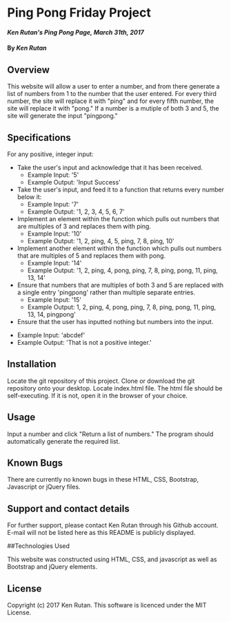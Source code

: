 # Ping Pong Friday Project

#### _Ken Rutan's Ping Pong Page, March 31th, 2017_

#### By _**Ken Rutan**_

## Overview

This website will allow a user to enter a number, and from there generate a list of numbers from 1 to the number that the user entered.  For every third number, the site will replace it with "ping" and for every fifth number, the site will replace it with "pong."  If a number is a mutiple of both 3 and 5, the site will generate the input "pingpong."

## Specifications

For any positive, integer input:

* Take the user's input and acknowledge that it has been received.
  - Example Input: '5'
  - Example Output: 'Input Success'
* Take the user's input, and feed it to a function that returns every number below it:
  - Example Input: '7'
  - Example Output: '1, 2, 3, 4, 5, 6, 7'
* Implement an element within the function which pulls out numbers that are multiples of 3 and replaces them with ping.
  - Example Input: '10'
  - Example Output: '1, 2, ping, 4, 5, ping, 7, 8, ping, 10'
* Implement another element within the function which pulls out numbers that are multiples of 5 and replaces them with pong.
  - Example Input: '14'
  - Example Output: '1, 2, ping, 4, pong, ping, 7, 8, ping, pong, 11, ping, 13, 14'
* Ensure that numbers that are multiples of both 3 and 5 are replaced with a single entry 'pingpong' rather than multiple separate entries.
  - Example Input: '15'
  - Example Output: 1, 2, ping, 4, pong, ping, 7, 8, ping, pong, 11, ping, 13, 14, pingpong'
* Ensure that the user has inputted nothing but numbers into the input.
- Example Input: 'abcdef'
- Example Output: 'That is not a positive integer.'

## Installation

Locate the git repository of this project.
Clone or download the git repository onto your desktop.
Locate index.html file.
The html file should be self-executing.
If it is not, open it in the browser of your choice.

## Usage

Input a number and click "Return a list of numbers."  The program should automatically generate the required list.

## Known Bugs
There are currently no known bugs in these HTML, CSS, Bootstrap, Javascript or jQuery files.

## Support and contact details

For further support, please contact Ken Rutan through his Github account. E-mail will not be listed here as this README is publicly displayed.

##Technologies Used

This website was constructed using HTML, CSS, and javascript as well as Bootstrap and jQuery elements.

## License

Copyright (c) 2017 Ken Rutan.  This software is licenced under the MIT License.
